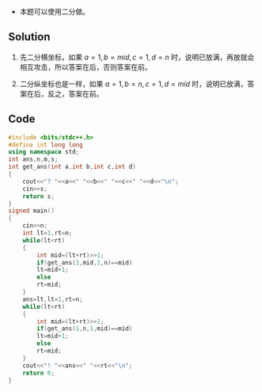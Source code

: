 - 本题可以使用二分做。

## Solution

1. 先二分横坐标，如果 $a=1,b=mid,c=1,d=n$ 时，说明已放满，再放就会相互攻击，所以答案在后，否则答案在前。

2. 二分纵坐标也是一样，如果 $a=1,b=n,c=1,d=mid$ 时，说明已放满，答案在后，反之，答案在前。

## Code

```cpp
#include <bits/stdc++.h>
#define int long long
using namespace std;
int ans,n,m,s;
int get_ans(int a,int b,int c,int d)
{
	cout<<"? "<<a<<" "<<b<<" "<<c<<" "<<d<<"\n";
	cin>>s;
	return s;
}
signed main()
{
    cin>>n;
    int lt=1,rt=n;
    while(lt<rt)
    {
        int mid=(lt+rt)>>1;
        if(get_ans(1,mid,1,n)==mid)
	    lt=mid+1;
        else
	    rt=mid;
    }
    ans=lt,lt=1,rt=n;
    while(lt<rt)
    {
        int mid=(lt+rt)>>1;
        if(get_ans(1,n,1,mid)==mid)
	    lt=mid+1;
        else
	    rt=mid;
    }
    cout<<"! "<<ans<<" "<<rt<<"\n";
    return 0;
}
```
